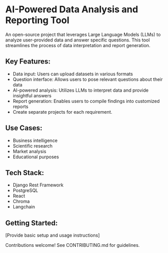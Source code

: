 # AI-Powered Data Analysis and Reporting Tool

An open-source project that leverages Large Language Models (LLMs) to analyze user-provided data and answer specific questions. This tool streamlines the process of data interpretation and report generation.

## Key Features:
- Data input: Users can upload datasets in various formats
- Question interface: Allows users to pose relevant questions about their data
- AI-powered analysis: Utilizes LLMs to interpret data and provide insightful answers
- Report generation: Enables users to compile findings into customized reports
- Create separate projects for each requirement.

## Use Cases:
- Business intelligence
- Scientific research
- Market analysis
- Educational purposes

## Tech Stack:
- Django Rest Framework
- PostgreSQL
- React
- Chroma
- Langchain

## Getting Started:
[Provide basic setup and usage instructions]

Contributions welcome! See CONTRIBUTING.md for guidelines.
